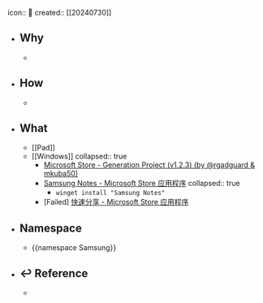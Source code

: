 icon:: 📄 
created:: [[20240730]]

- ## Why
  -
- ## How
  -
- ## What
  - [[Pad]]
  - [[Windows]]
    collapsed:: true
    - [Microsoft Store - Generation Project (v1.2.3) (by @rgadguard & mkuba50)](https://store.rg-adguard.net/)
    - [Samsung Notes - Microsoft Store 应用程序](https://apps.microsoft.com/store/detail/samsung-notes/9NBLGGH43VHV)
      collapsed:: true
      - `winget install "Samsung Notes"`
    - [Failed] [快速分享 - Microsoft Store 应用程序](https://apps.microsoft.com/store/detail/%E5%BF%AB%E9%80%9F%E5%88%86%E4%BA%AB/9PCTGDFXVZLJ)
- ## Namespace
  - {{namespace Samsung}}
- ## ↩ Reference
  -
